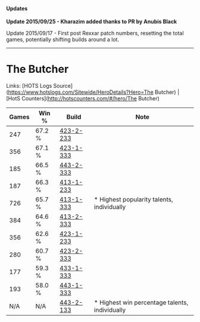 #### Updates
**Update 2015/09/25 - Kharazim added thanks to PR by Anubis Black**

Update 2015/09/17 - First post Rexxar patch numbers, resetting the total games, potentially shifting builds around a lot.

***

# The Butcher

Links: [HOTS Logs Source](https://www.hotslogs.com/Sitewide/HeroDetails?Hero=The Butcher) | [HotS Counters](http://hotscounters.com/#/hero/The Butcher)

Games  | Win %  | Build     | Note
-----  | -----  | -----     | ----
247    | 67.2 % | [423-2-233](http://www.heroesfire.com/hots/talent-calculator/the-butcher#sIgf) | 
356    | 67.1 % | [423-1-333](http://www.heroesfire.com/hots/talent-calculator/the-butcher#sISb) | 
185    | 66.5 % | [443-2-333](http://www.heroesfire.com/hots/talent-calculator/the-butcher#t3XD) | 
187    | 66.3 % | [413-1-233](http://www.heroesfire.com/hots/talent-calculator/the-butcher#rw0X) | 
726    | 65.7 % | [413-1-333](http://www.heroesfire.com/hots/talent-calculator/the-butcher#rw25) | * Highest popularity talents, individually
384    | 64.6 % | [413-2-333](http://www.heroesfire.com/hots/talent-calculator/the-butcher#rwHj) | 
356    | 62.6 % | [423-1-233](http://www.heroesfire.com/hots/talent-calculator/the-butcher#sIR1) | 
280    | 60.7 % | [423-2-333](http://www.heroesfire.com/hots/talent-calculator/the-butcher#sIiD) | 
177    | 59.3 % | [433-1-333](http://www.heroesfire.com/hots/talent-calculator/the-butcher#sgt5) | 
193    | 58.0 % | [443-1-333](http://www.heroesfire.com/hots/talent-calculator/the-butcher#t3Hb) | 
N/A    | N/A    | [443-2-133](http://www.heroesfire.com/hots/talent-calculator/the-butcher#t3U5) | * Highest win percentage talents, individually
